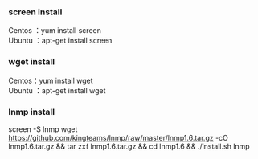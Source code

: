 ### screen install
Centos ：yum install screen <br>
Ubuntu ：apt-get install screen

### wget install
Centos：yum install wget <br>
Ubuntu ：apt-get install wget

### lnmp install
screen -S lnmp
wget https://github.com/kingteams/lnmp/raw/master/lnmp1.6.tar.gz -cO lnmp1.6.tar.gz && tar zxf lnmp1.6.tar.gz && cd lnmp1.6 && ./install.sh lnmp
